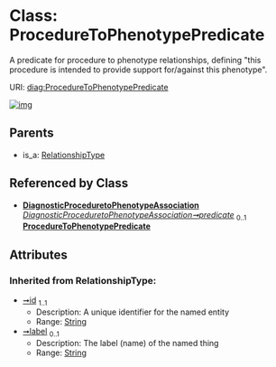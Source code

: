 
# Class: ProcedureToPhenotypePredicate


A predicate for procedure to phenotype relationships, defining "this procedure is intended to provide support for/against this phenotype".

URI: [diag:ProcedureToPhenotypePredicate](http://w3id.org/ontogpt/diagnostic_procedure/ProcedureToPhenotypePredicate)


[![img](https://yuml.me/diagram/nofunky;dir:TB/class/[RelationshipType],[DiagnosticProceduretoPhenotypeAssociation]-%20predicate%200..1>[ProcedureToPhenotypePredicate&#124;id(i):string;label(i):string%20%3F],[RelationshipType]^-[ProcedureToPhenotypePredicate],[DiagnosticProceduretoPhenotypeAssociation])](https://yuml.me/diagram/nofunky;dir:TB/class/[RelationshipType],[DiagnosticProceduretoPhenotypeAssociation]-%20predicate%200..1>[ProcedureToPhenotypePredicate&#124;id(i):string;label(i):string%20%3F],[RelationshipType]^-[ProcedureToPhenotypePredicate],[DiagnosticProceduretoPhenotypeAssociation])

## Parents

 *  is_a: [RelationshipType](RelationshipType.md)

## Referenced by Class

 *  **[DiagnosticProceduretoPhenotypeAssociation](DiagnosticProceduretoPhenotypeAssociation.md)** *[DiagnosticProceduretoPhenotypeAssociation➞predicate](DiagnosticProceduretoPhenotypeAssociation_predicate.md)*  <sub>0..1</sub>  **[ProcedureToPhenotypePredicate](ProcedureToPhenotypePredicate.md)**

## Attributes


### Inherited from RelationshipType:

 * [➞id](namedEntity__id.md)  <sub>1..1</sub>
     * Description: A unique identifier for the named entity
     * Range: [String](types/String.md)
 * [➞label](namedEntity__label.md)  <sub>0..1</sub>
     * Description: The label (name) of the named thing
     * Range: [String](types/String.md)
